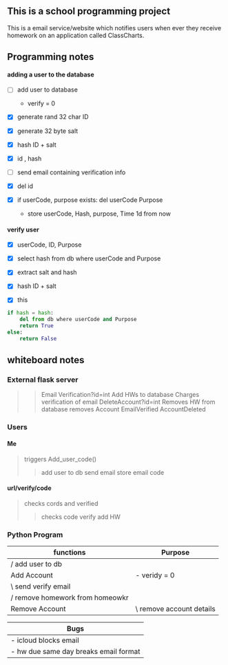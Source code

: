 This is a school programming project
------------------------------------
This is a email service/website which notifies users when ever they receive homework on an application called ClassCharts.  


Programming notes
-----------------
#### adding a user to the database

- [ ] add user to database
	- verify = 0

- [x] generate rand 32 char ID
- [x] generate 32 byte salt
- [x] hash ID + salt

- [x] id , hash

- [ ] send email containing verification info
- [x] del id

- [x] if userCode, purpose exists: del userCode Purpose
	- store userCode, Hash, purpose, Time 1d from now

#### verify user
- [x] userCode, ID, Purpose

- [x] select hash from db where userCode and Purpose
- [x] extract salt and hash
- [x] hash ID + salt

- [x] this
```python
if hash = hash: 
	del from db where userCode and Purpose
	return True 
else: 
	return False
```


## whiteboard notes

### External flask server
>> Email Verification?id=int 
> Add HWs to database
> Charges verification of email
>> DeleteAccount?id=int
> Removes HW from database
> removes Account
>> EmailVerified
>> AccountDeleted

### Users
#### Me
> triggers Add_user_code()
>> add user to db
>> send email
>> store email code
#### url/verify/code
> checks cords and verified
>> checks code
>> verify
>> add HW 

### Python Program

functions|Purpose
---------|-------
|/ add user to db
Add Account|- veridy = 0
|\ send verify email
|/ remove homework from homeowkr
Remove Account|\ remove account details


|Bugs|
|----|
|- icloud blocks email|
|- hw due same day breaks email format|
